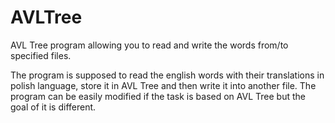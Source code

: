 # AVLTree
AVL Tree program allowing you to read and write the words from/to specified files.

The program is supposed to read the english words with their translations in polish language, store it in AVL Tree and then write it into another file. 
The program can be easily modified if the task is based on AVL Tree but the goal of it is different.


